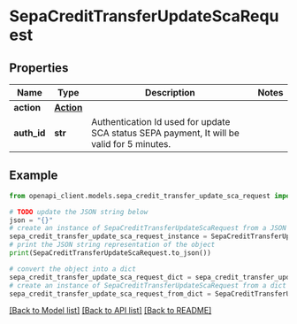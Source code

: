 # SepaCreditTransferUpdateScaRequest


## Properties

Name | Type | Description | Notes
------------ | ------------- | ------------- | -------------
**action** | [**Action**](Action.md) |  | 
**auth_id** | **str** | Authentication Id used for update SCA status SEPA payment, It will be valid for 5 minutes. | 

## Example

```python
from openapi_client.models.sepa_credit_transfer_update_sca_request import SepaCreditTransferUpdateScaRequest

# TODO update the JSON string below
json = "{}"
# create an instance of SepaCreditTransferUpdateScaRequest from a JSON string
sepa_credit_transfer_update_sca_request_instance = SepaCreditTransferUpdateScaRequest.from_json(json)
# print the JSON string representation of the object
print(SepaCreditTransferUpdateScaRequest.to_json())

# convert the object into a dict
sepa_credit_transfer_update_sca_request_dict = sepa_credit_transfer_update_sca_request_instance.to_dict()
# create an instance of SepaCreditTransferUpdateScaRequest from a dict
sepa_credit_transfer_update_sca_request_from_dict = SepaCreditTransferUpdateScaRequest.from_dict(sepa_credit_transfer_update_sca_request_dict)
```
[[Back to Model list]](../README.md#documentation-for-models) [[Back to API list]](../README.md#documentation-for-api-endpoints) [[Back to README]](../README.md)


